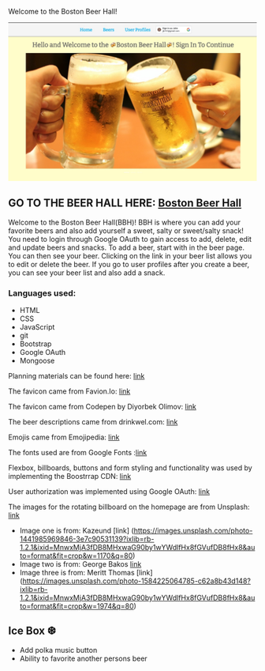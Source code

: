 Welcome to the Boston Beer Hall!

![Boston Beer Hall](./public/assets/img/bbh-hp.jpeg "Boston Beer Hall")

## GO TO THE BEER HALL HERE: [Boston Beer Hall](https://boston-beer-hall.fly.dev/)

Welcome to the Boston Beer Hall(BBH)! BBH is where you can add your favorite beers and also add yourself a sweet, salty or sweet/salty snack! You need to login through Google OAuth to gain access to add, delete, edit and update beers and snacks. To add a beer, start with in the beer page. You can then see your beer. Clicking on the link in your beer list allows you to edit or delete the beer. If you go to user profiles after you create a beer, you can see your beer list and also add a snack. 

### Languages used:

 * HTML
 * CSS
 * JavaScript
 * git
 * Bootstrap
 * Google OAuth
 * Mongoose

Planning materials can be found here: [link](https://trello.com/b/etY7i4rU/boston-beer-hall)

The favicon came from Favion.Io: [link](https://favicon.io/favicon-generator/)

The favicon came from Codepen by Diyorbek Olimov: [link](https://codepen.io/diyorbek0309/pen/mdwbEve)

The beer descriptions came from drinkwel.com: [link](https://www.drinkwel.com/blogs/drinkwel-blog/24634561-top-10-types-of-beer)

Emojis came from Emojipedia: [link](https://emojipedia.org/)

The fonts used are from Google Fonts :[link](https://fonts.google.com/)

Flexbox, billboards, buttons and form styling and functionality was used by implementing the Boostrrap CDN: [link](https://getbootstrap.com/")

User authorization was implemented using Google OAuth: [link](https://console.cloud.google.com/apis/)

The images for the rotating billboard on the homepage are from Unsplash: [link](https://unsplash.com)
- Image one is from: Kazeund [link] (https://images.unsplash.com/photo-1441985969846-3e7c90531139?ixlib=rb-1.2.1&ixid=MnwxMjA3fDB8MHxwaG90by1wYWdlfHx8fGVufDB8fHx8&auto=format&fit=crop&w=1170&q=80)
- Image two is from: George Bakos [link](https://images.unsplash.com/photo-1620219365994-f443a86ea626?ixlib=rb-1.2.1&ixid=MnwxMjA3fDB8MHxwaG90by1wYWdlfHx8fGVufDB8fHx8&auto=format&fit=crop&w=2071&q=80)
- Image three is from: Meritt Thomas [link] (https://images.unsplash.com/photo-1584225064785-c62a8b43d148?ixlib=rb-1.2.1&ixid=MnwxMjA3fDB8MHxwaG90by1wYWdlfHx8fGVufDB8fHx8&auto=format&fit=crop&w=1974&q=80)

## Ice Box ❆
- Add polka music button
- Ability to favorite another persons beer
